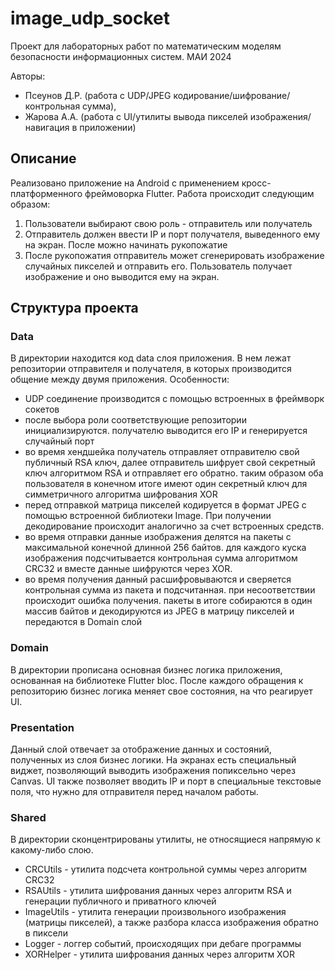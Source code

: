 # image_udp_socket

Проект для лабораторных работ по математическим моделям безопасности информационных систем.
МАИ 2024

Авторы:

- Псеунов Д.Р. (работа с UDP/JPEG кодирование/шифрование/контрольная сумма),
- Жарова А.А. (работа с UI/утилиты вывода пикселей изображения/навигация в приложении)

## Описание

Реализовано приложение на Android с применением кросс-платформенного фреймоворка Flutter. Работа
происходит следующим образом:

1. Пользователи выбирают свою роль - отправитель или получатель
2. Отправитель должен ввести IP и порт получателя, выведенного ему на экран. После можно начинать
   рукопожатие
3. После рукопожатия отправитель может сгенерировать изображение случайных пикселей и отправить его.
   Пользователь получает изображение и оно выводится ему на экран.

## Структура проекта

### Data

В директории находится код data слоя приложения. В нем лежат репозитории отправителя и получателя, в
которых производится общение между двумя приложения.
Особенности:

- UDP соединение производится с помощью встроенных в фреймворк сокетов
- после выбора роли соответствующие репозитории инициализируются. получателю выводится его IP и
  генерируется случайный порт
- во время хендшейка получатель отправляет отправителю свой публичный RSA ключ, далее отправитель
  шифрует свой секретный ключ алгоритмом RSA и отправляет его обратно. таким образом оба
  пользователя в конечном итоге имеют один секретный ключ для симметричного алгоритма шифрования XOR
- перед отправкой матрица пикселей кодируется в формат JPEG с помощью встроенной библиотеки Image.
  При получении декодирование происходит аналогично за счет встроенных средств.
- во время отправки данные изображения делятся на пакеты с максимальной конечной длинной 256 байтов.
  для каждого куска изображения подсчитывается контрольная сумма алгоритмом CRC32 и вместе данные
  шифруются через XOR.
- во время получения данный расшифровываются и сверяется контрольная сумма из пакета и подсчитанная.
  при несоответствии происходит ошибка получения. пакеты в итоге собираются в один массив байтов и
  декодируются из JPEG в матрицу пикселей и передаются в Domain слой

### Domain

В директории прописана основная бизнес логика приложения, основанная на библиотеке Flutter bloc.
После каждого обращения к репозиторию бизнес логика меняет свое состояния, на что реагирует UI.

### Presentation

Данный слой отвечает за отображение данных и состояний, полученных из слоя бизнес логики. На экранах
есть специальный виджет, позволяющий выводить изображения попиксельно через Canvas. UI также
позволяет вводить IP и порт в специальные текстовые поля, что нужно для отправителя перед началом
работы.

### Shared

В директории сконцентрированы утилиты, не относящиеся напрямую к какому-либо слою.

- CRCUtils - утилита подсчета контрольной суммы через алгоритм CRC32
- RSAUtils - утилита шифрования данных через алгоритм RSA и генерации публичного и приватного ключей
- ImageUtils - утилита генерации произвольного изображения (матрицы пикселей), а также разбора
  класса изображения обратно в пиксели
- Logger - логгер событий, происходящих при дебаге программы
- XORHelper - утилита шифрования данных через алгоритм XOR
